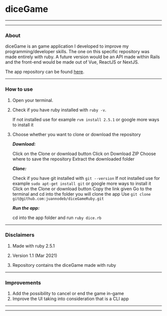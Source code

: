 # diceGame
---
---
### About

diceGame is an game application I developed to improve my programming/developer skills. The one on
this specific repository was made entirely with ruby. A future version would be an API made within Rails
and the front-end would be made out of Vue, ReactJS or NextJS.

The app repository can be found [here](https://github.com/juannodeb/diceGameRuby).

---

### How to use

1. Open your terminal.

2. Check if you have ruby installed with `ruby -v`.

   If not installed use for example `rvm install 2.5.1` or google more ways to install it

3. Choose whether you want to clone or download the repository

   ***Download:***

   Click on the Clone or download button
   Click on Download ZIP
   Choose where to save the repository
   Extract the downloaded folder

   ***Clone:***

   Check if you have git installed with `git --version`
   If not installed use for example `sudo apt-get install git` or google more ways to install it
   Click on the Clone or download button
   Copy the link given
   Go to the terminal and cd into the folder you will clone the app
   Use `git clone git@github.com:juannodeb/diceGameRuby.git`

   ***Run the app:***

   cd into the app folder and run
   `ruby dice.rb`
---

### Disclaimers

1. Made with ruby 2.5.1

2. Version 1.1 (Mar 2021)

3. Repository contains the diceGame made with ruby

---

### Improvements

1. Add the possibility to cancel or end the game in-game
2. Improve the UI taking into consideration that is a CLI app

---
---